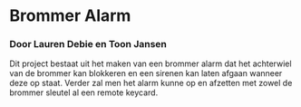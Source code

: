 # Brommer Alarm
### Door Lauren Debie en Toon Jansen
Dit project bestaat uit het maken van een brommer alarm dat het achterwiel van de brommer kan blokkeren en een sirenen kan laten afgaan wanneer deze op staat. Verder zal men het alarm kunne op en afzetten met zowel de brommer sleutel al een remote keycard.
